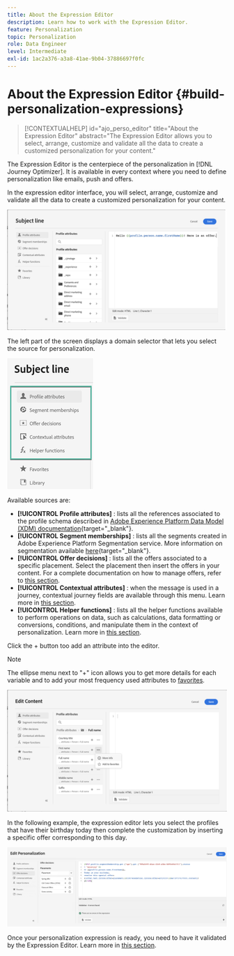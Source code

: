 ```yaml
---
title: About the Expression Editor
description: Learn how to work with the Expression Editor.
feature: Personalization
topic: Personalization
role: Data Engineer
level: Intermediate
exl-id: 1ac2a376-a3a8-41ae-9b04-37886697f0fc
---
```

# About the Expression Editor {#build-personalization-expressions}

>[!CONTEXTUALHELP]
>id="ajo_perso_editor"
>title="About the Expression Editor"
>abstract="The Expression Editor allows you to select, arrange, customize and validate all the data to create a customized personalization for your content."

The Expression Editor is the centerpiece of the personalization in [!DNL Journey Optimizer]. It is available in every context where you need to define personalization like emails, push and offers.

In the expression editor interface, you will select, arrange, customize and validate all the data to create a customized personalization for your content.

 ![](assets/perso_ee1.png)

The left part of the screen displays a domain selector that lets you select the source for personalization. 

 ![](assets/perso_ee3.png)

Available sources are:

* **[!UICONTROL Profile attributes]** : lists all the references associated to the profile schema described in [Adobe Experience Platform Data Model (XDM) documentation](https://experienceleague.adobe.com/docs/experience-platform/xdm/home.html){target="_blank"}.
* **[!UICONTROL Segment memberships]** : lists all the segments created in Adobe Experience Platform Segmentation service. More information on segmentation available [here](https://experienceleague.adobe.com/docs/experience-platform/segmentation/home.html){target="_blank"}.
* **[!UICONTROL Offer decisions]** : lists all the offers associated to a specific placement. Select the placement then insert the offers in your content. For a complete documentation on how to manage offers, refer to [this section](../design/deliver-personalized-offers.md).
* **[!UICONTROL Contextual attributes]** : when the message is used in a journey, contextual journey fields are available through this menu. Learn more in [this section](personalization-use-case.md).
* **[!UICONTROL Helper functions]** : lists all the helper functions available to perform operations on data, such as calculations, data formatting or conversions, conditions, and manipulate them in the context of personalization. Learn more in [this section](functions/functions.md).

Click the + button too add an attribute into the editor. 

>[!NOTE]
>
>The ellipse menu next to "+" icon allows you to get more details for each variable and to add your most frequency used attributes to [favorites](personalization-favorites.md).

 ![](assets/attribute-details.png)

In the following example, the expression editor lets you select the profiles that have their birthday today then complete the customization by inserting a specific offer corresponding to this day.

 ![](assets/perso_ee2.png)

Once your personalization expression is ready, you need to have it validated by the Expression Editor. Learn more in [this section](personalization-validation.md).
